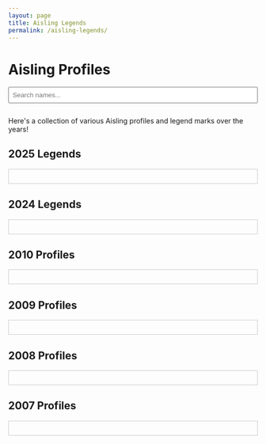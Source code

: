 ```yaml
---
layout: page
title: Aisling Legends
permalink: /aisling-legends/
---
```


# Aisling Profiles

<input type="text" id="search" placeholder="Search names..." style="margin-bottom: 1em; padding: 0.5em; width: 100%;" />

Here's a collection of various Aisling profiles and legend marks over the years!

## 2025 Legends

<div class="year-scroll">
    <ul id="name-list-2025"></ul>
</div>

## 2024 Legends

<div class="year-scroll">
    <ul id="name-list-2024"></ul>
</div>

## 2010 Profiles

<div class="year-scroll">
    <ul id="name-list-2010"></ul>
</div>

## 2009 Profiles

<div class="year-scroll">
    <ul id="name-list-2009"></ul>
</div>

## 2008 Profiles

<div class="year-scroll">
    <ul id="name-list-2008"></ul>
</div>

## 2007 Profiles

<div class="year-scroll">
    <ul id="name-list-2007"></ul>
</div>


<script>
    const names2025 = [
        'Absobel',
        'accept',
        'Acuric',
        'AdelaideT',
        'Adriela',
        'Aerian',
        'Aesica',
        'Aesur',
        'ageold',
        'Ailred',
        'aiseirighadh',
        'Alustria',
        'Amarranth',
        'amaZaral',
        'ambrose',
        'Angelic',
        'Angelique',
        'Angelynn',
        'Anger',
        'Ankiseth',
        'anunnaki',
        'Aon',
        'ArchMage',
        'Ardad',
        'ariesyeo',
        'Armada',
        'Arpina',
        'ArTeMisX',
        'Atomsk',
        'Aulevihros',
        'Ayeisha',
        'Ayleen',
        'Azara',
        'Azucar',
        'Azuth',
        'BadArch',
        'BallzDeep',
        'Banananut',
        'BaoBun',
        'Basilica',
        'BeagAthar',
        'BearesFalco',
        'bearly',
        'bearror',
        'bearyfishy',
        'Beerbottle',
        'Bindo',
        'binnie',
        'BioMagus',
        'BioStorm',
        'BladeG',
        'Bladejdg',
        'Blader',
        'Blanche',
        'Blissey',
        'BlueFountain',
        'bLuEjR',
        'bluenokkad',
        'blueskye',
        'BoJingIes',
        'BoJingles',
        'BonG',
        'Boo',
        'Booya',
        'botakyy',
        'Brandyn',
        'Brittany',
        'Brox',
        'Bruiser',
        'Bywyd',
        'Candrial',
        'CapLocK',
        'Carnaugh',
        'castastrophe',
        'cedoni',
        'Celes',
        'Chamiel',
        'Cherrius',
        'Chibiusa',
        'Chigusari',
        'Chiriko',
        'Churries',
        'Cinaed',
        'CittiKAT',
        'Clairvoyance',
        'Cliffy',
        'COMO',
        'Cone',
        'cookiencream',
        'Copeth',
        'Craving',
        'CrimsonChaos',
        'CrymsonRain',
        'Cupport',
        'Cutiejg',
        'dabtized',
        'Daithi',
        'Dancingwind',
        'Darkrai',
        'Dashrender',
        'Davido',
        'Daze',
        'DeAtomizer',
        'Delay',
        'Dender',
        'Deoxys',
        'Dethf',
        'Dharma',
        'Diablos',
        'DiaSrad',
        'Dionia',
        'disarray',
        'Divided',
        'DivineHeal',
        'DivineRage',
        'Divinia',
        'doels',
        'Doms',
        'Donan',
        'DoomHealer',
        'DoubleMint',
        'Dragglua',
        'Draig',
        'Dram',
        'Drez',
        'Drucilla',
        'Duplican',
        'Duplico',
        'Duplicot',
        'Duster',
        'Dylanlan',
        'Dynamus',
        'Dynatos',
        'eCo',
        'Edith',
        'Ehdrig',
        'Eidon',
        'EightProbate',
        'eLement',
        'Elexius',
        'elsielsa',
        'Elzhi',
        'eLZioN',
        'Enuff',
        'Eratai',
        'Erynn',
        'Eshana',
        'EvilXiaoRyu',
        'Exos',
        'Eyrie',
        'eZe',
        'Falconlady',
        'fanniemae',
        'FFeightBest',
        'final',
        'Firemayden',
        'Firenerth',
        'Firewind',
        'foam',
        'foose',
        'FountainBlue',
        'Frumpie',
        'Gaia',
        'Garika',
        'Gath',
        'Gerbil',
        'GhostDemon',
        'Giggles',
        'Gixbit',
        'Glasken',
        'Goompa',
        'Gracey',
        'gulP',
        'GustaveJr',
        'Haeven',
        'Hand',
        'Heido',
        'Henrietta',
        'Hien',
        'Hoshiko',
        'Hypocrisy',
        'icon',
        'Iglis',
        'iGNORAMUS',
        'Image',
        'impuneToo',
        'Inuyoko',
        'IShallHeal',
        'Ishikawa',
        'islington',
        'Jabedin',
        'JadeAkaino',
        'JadeCloud',
        'jaylinn',
        'Jennifer',
        'Jeph',
        'Jerrica',
        'Jerry',
        'Jesture',
        'Jillabrea',
        'JohnWick',
        'Joneleth',
        'justalyne',
        'Justin',
        'KAI',
        'Kaisen',
        'Kallina',
        'Kamiko',
        'KaoriWinter',
        'Kedian',
        'kedora',
        'KeeblerEif',
        'Kemistry',
        'KFang',
        'Khloe',
        'kimara',
        'Kimchii',
        'KimmieFace',
        'Klyden',
        'Kohoro',
        'krytos',
        'Kurohige',
        'Kyatto',
        'Lancelot',
        'Landiss',
        'Landon',
        'Laurier',
        'Leannaei',
        'Leemon',
        'Lexem',
        'Lights',
        'Lingueene',
        'Livevil',
        'LlamaBurger',
        'LLamaTacoO',
        'Locks',
        'LonelyRydia',
        'louche',
        'LovenPretty',
        'Luchar',
        'lux',
        'Lykkan',
        'LyNguyen',
        'Lytsu',
        'Machamp',
        'Madare',
        'MagB',
        'MagneticB',
        'Makeii',
        'Malldrea',
        'maoux',
        'MariJayne',
        'MarioKart',
        'Marton',
        'Mavrik',
        'Mayheart',
        'Mayor',
        'melon',
        'Merynn',
        'Mesh',
        'Mesmeric',
        'Mez',
        'Mintofkali',
        'Miraedus',
        'MissGreenry',
        'Mitchel',
        'MlKE',
        'Moebious',
        'Moogle',
        'MoonRuby',
        'mouseferatu',
        'MrBloodyeye',
        'MrMvP',
        'munches',
        'NagisaChan',
        'Naliene',
        'NaLyd',
        'NarlyFour',
        'NatsukiChan',
        'Nenya',
        'NeoxBahamut',
        'Nerf',
        'NeroZeroXe',
        'Never',
        'NiaLee',
        'Nimicus',
        'Nimoko',
        'niZon',
        'Norajo',
        'notvorlof',
        'OceanWind',
        'Omit',
        'Onix',
        'Orlem',
        'Orthanc',
        'Ozmo',
        'Paelrohm',
        'palantir',
        'panda',
        'Pandsala',
        'Panni',
        'pARACELSUS',
        'Paramour',
        'Payie',
        'PeneAnn',
        'Pennie',
        'Pentoflight',
        'Petria',
        'Phever',
        'Phil',
        'PieceOfLime',
        'PiNKLiLY',
        'Poisonsythe',
        'Polixenes',
        'prishy',
        'Prokofiev',
        'Protein',
        'Protoman',
        'Pumpkln',
        'Punch',
        'Pyrotos',
        'Quipper',
        'Raeven',
        'rafeeki',
        'Rainwind',
        'Raiphie',
        'Ralphie',
        'Ramanayan',
        'Raphaela',
        'Redence',
        'Reias',
        'reima',
        'Renvo',
        'Repertoire',
        'Ridiickai',
        'Rikidesu',
        'Rikidez',
        'Rikuserge',
        'Rocandy',
        'RomanVolkoff',
        'Rorrik',
        'Rune',
        'Ryatos',
        'Sabrael',
        'SaintAsher',
        'Salgar',
        'San',
        'Sann',
        'Sarvious',
        'sastu',
        'Saya',
        'Scumett',
        'SEiDON',
        'Selian',
        'senpai',
        'Set',
        'Shinari',
        'Shino',
        'Shmaniel',
        'ShockyShock',
        'ShrimpyShrmp',
        'SilentNite',
        'Silkira',
        'simples',
        'Sinione',
        'Sinitoo',
        'Slye',
        'Smash',
        'SmrtArcher',
        'SmrtDruid',
        'SmrtGlad',
        'SneakySummy',
        'snooze',
        'SnortDope',
        'snowyger',
        'Solei',
        'SOLiN',
        'Solrune',
        'Somae',
        'Sotar',
        'SoulEvans',
        'Soundwave',
        'sousuke',
        'SpIack',
        'Squeel',
        'SradGar',
        'sSinister',
        'Staph',
        'StarShine',
        'StarSparkler',
        'Steelix',
        'Steinar',
        'STHU',
        'Strauss',
        'StrykerX',
        'Suprememacro',
        'Suronah',
        'Suspected',
        'Suzaku',
        'tadghaini',
        'Talarous',
        'TangBao',
        'Tapa',
        'Tazz',
        'TerraLuna',
        'Teyo',
        'Thanasia',
        'Thandir',
        'THCroniK',
        'Theowin',
        'Thubub',
        'Tidux',
        'Tizarah',
        'Tleilandrek',
        'tomodachi',
        'Topic',
        'Toxi',
        'Trisshia',
        'Tristam',
        'Trocair',
        'Truten',
        'Tukee',
        'TurtleHermit',
        'Twinkle',
        'TwinkleStar',
        'tyee',
        'Ubrei',
        'Ukkyo',
        'Ulli',
        'Ultraem',
        'UreJestEnuff',
        'vali',
        'Vamistle',
        'vanillin',
        'VanMorgan',
        'velani',
        'Verran',
        'Viveena',
        'ViviOrnitier',
        'Vustera',
        'Waluigi',
        'WARFLAME',
        'Warginald',
        'Wastedd',
        'Wheaty',
        'WhipsJr',
        'Willco',
        'Winkster',
        'WisJunk',
        'WolfsEyes',
        'Woodlyn',
        'Wormtongue',
        'xAngellMoonx',
        'xbudx',
        'Xennifer',
        'XerAm',
        'Xeros',
        'xLiMiTeD',
        'Xmod',
        'Xoody',
        'xtedx',
        'xtimex',
        'xturbox',
        'xxArcxx',
        'xYoUrAnGeLx',
        'Yawgmoth',
        'yLo',
        'Ysbrydraig',
        'Yukii',
        'zaos',
        'Zaryh',
        'Zaxa',
        'Zeix',
        'ZeoL',
        'ZerA',
        'Zerio',
        'ZerioAgain',
        'zGerbz',
        'ZhangLiao',
        'ZhongFou',
        'Zimbabwe',
        'ZoD',
        'Zwuji',
    ];

    const names2024 = [
        'Abigor',
        'AceShimizu',
        'Acesin',
        'Aeacus',
        'Airy',
        'Alvino',
        'Ancalime',
        'And',
        'angrymax',
        'angrymon',
        'Aon',
        'AresFalco',
        'Arohanui',
        'auzric',
        'Bea',
        'BioMagus',
        'BlueJr',
        'BoJingIes',
        'brib',
        'brinx',
        'Brittany',
        'Brox',
        'Cazbrileth',
        'Chamiel',
        'Como',
        'DemyLo',
        'Diablos',
        'disarray',
        'Dylanlan',
        'Dynamus',
        'eiscego',
        'Enoxze',
        'Escort',
        'Eternalty',
        'eXonyte',
        'eZe',
        'FatalRevenge',
        'Fen',
        'FFnine',
        'final',
        'Firecon',
        'FRAULYNN',
        'Ganjalique',
        'Giest',
        'Giggles',
        'Greggius',
        'Hihaku',
        'Huhuman',
        'Hyrule',
        'Iglis',
        'Ishikawa',
        'Jaice',
        'Japjll',
        'Jerry',
        'JessicaP',
        'Jiin',
        'Kald',
        'Kallina',
        'kao',
        'Kavita',
        'Lantern',
        'Laurier',
        'Leemon',
        'Lexem',
        'Makeii',
        'makeup',
        'Makunouchi',
        'melon',
        'Merisa',
        'Monicka',
        'Moogle',
        'MrMvP',
        'Naena',
        'NagisaChan',
        'NaLyd',
        'NeoxBahamut',
        'Nioreh',
        'NoirGato',
        'Nupps',
        'oTil',
        'Peppita',
        'Perspective',
        'Poker',
        'PopaEggs',
        'QUiGS',
        'Rafael',
        'Ramanayan',
        'Renvo',
        'Reodirru',
        'ReyaKeely',
        'ridiickai',
        'Rubius',
        'safe',
        'Seal',
        'Set',
        'sick',
        'Srgious',
        'SunYukii',
        'Tazz',
        'Telme',
        'Tridane',
        'Tridemp',
        'undefined',
        'Venezia',
        'Viveena',
        'vstampede',
        'Warginald',
        'Whitehall',
        'Wizadrian',
        'XiaoLei',
        'yLo',
        'Yukii',
        'Zurf',
    ];

    const names2010 = [
        'Dylanlan',
        'Dyven',
        'klori',
        'NaLyd',
        'Salgar',
        'wiLdstAr',
    ];

    const names2009 = [
        'DeAtomizer',
        'Dylanlan',
        'joeker',
        'NaLyd',
        'Salgar',
        'Thannis',
        'VanMorgan',
        'Yubiwa',
    ];

    const names2008 = [
        'Akhuma',
        'Alycia',
        'Arare',
        'aRESFaLCo',
        'Arikon',
        'Arzath',
        'Auzric',
        'Boos',
        'CandyFloss',
        'CaptainBilly',
        'Celebros',
        'Chronoblade',
        'CurethEevil',
        'Dariochant',
        'DiaMagus',
        'Dieu',
        'DinoBabe',
        'FairyHealer',
        'Firewind',
        'Gaia',
        'Galaxis',
        'Glitch',
        'iLyria',
        'Jalapeno',
        'joeker',
        'Kagado',
        'KaoKan',
        'Komoku',
        'kropu',
        'makeup',
        'Martrim',
        'Merciless',
        'NaLyd',
        'Narala',
        'Necrean',
        'niZon',
        'PrincessM',
        'Ramia',
        'riagan',
        'ROGGiN',
        'Rollson',
        'Roshlin',
        'RouXoriana',
        'Runella',
        'Sakra',
        'Saraden',
        'Sends',
        'ShadowRand',
        'SPHINXER',
        'SpIack',
        'StankoviC',
        'StarMaiden',
        'TrainerWiz',
        'Venist',
        'Xerge',
        'XZorvion',
    ];

    const names2007 = [
        'Algiza',
        'Arkadian',
        'ArTiSiMo',
        'Ashlyn',
        'BanesBlood',
        'BioMagus',
        'blackblonde',
        'bluenokkad',
        'Britthamaru',
        'BroxJR',
        'ChrondoDuece',
        'CurethEevil',
        'Damiun',
        'decline',
        'Deistin',
        'DemonZe',
        'Demure',
        'Dylanlan',
        'Dyven',
        'Eastsider',
        'Elemanque',
        'Eternalty',
        'Fishfood',
        'Franees',
        'Galaxis',
        'GanGstaR',
        'GhostDemon',
        'Hatched',
        'iLyria',
        'Ishikawa',
        'Jaice',
        'Joeker',
        'Kagado',
        'Kakarott',
        'Kanapali',
        'Katy',
        'Koffin',
        'lAngelicl',
        'LiIIy',
        'Magiya',
        'Malache',
        'marcnemesis',
        'Matamume',
        'Mojase',
        'Nalyd',
        'NoirGato',
        'Paddy',
        'Pfioyd',
        'PrincessM',
        'rammstyne',
        'RemoteVeiwer',
        'Riagan',
        'RodhLaNn',
        'rollson',
        'Savior',
        'ScardSoul',
        'Shoguo',
        'Shook',
        'Shouri',
        'Shyon',
        'SnowyWiNd',
        'Soleil',
        'Solrune',
        'Sphu',
        'Stankovic',
        'StarMaiden',
        'SunXWuKong',
        'Thannis',
        'Tristam',
        'Vamistle',
    ];

    const years = [2025, 2024, 2010, 2009, 2008, 2007];
    const nameList2025 = document.getElementById('name-list-2025');
    const nameList2024 = document.getElementById('name-list-2024');
    const nameList2010 = document.getElementById('name-list-2010');
    const nameList2009 = document.getElementById('name-list-2009');
    const nameList2008 = document.getElementById('name-list-2008');
    const nameList2007 = document.getElementById('name-list-2007');

    function appendNames(nameList, names, year) {
        names.forEach(function(name) {
            const li = document.createElement('li');
            const link = document.createElement('a');
            const lowercase = name.toLowerCase();
            link.href = `/assets/img/aisling-legends/${lowercase}-${year}.png`;
            link.textContent = name;
            li.appendChild(link);
            nameList.appendChild(li);
        });
    }

    appendNames(nameList2025, names2025, 2025);
    appendNames(nameList2024, names2024, 2024);
    appendNames(nameList2010, names2010, 2010);
    appendNames(nameList2009, names2009, 2009);
    appendNames(nameList2008, names2008, 2008);
    appendNames(nameList2007, names2007, 2007);

    document.getElementById('search').addEventListener('input', function () {
        const filter = this.value.toLowerCase();
        years.forEach(function(year) {
            const listItems = document.querySelectorAll(`#name-list-${year} li`);

            listItems.forEach(function (li) {
                const text = li.textContent.toLowerCase();
                li.style.display = text.includes(filter) ? '' : 'none';
            });
        });
    });
</script>

<style>
.year-scroll {
    max-height: 300px; /* Adjust as needed */
    overflow-y: auto;
    border: 1px solid #ccc;
    padding: 0.5em;
    margin-bottom: 2em;
}
</style>

